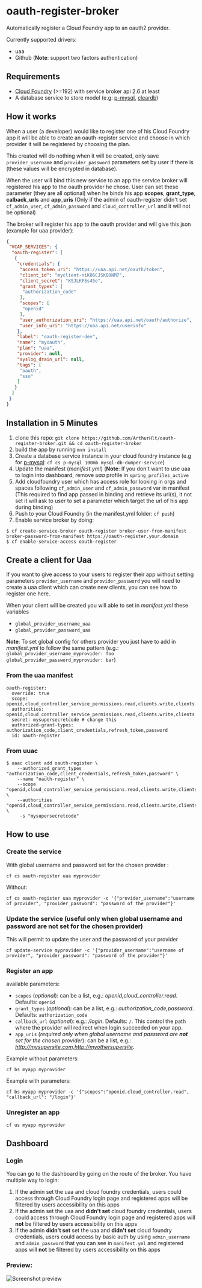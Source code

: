 # oauth-register-broker

Automatically register a Cloud Foundry app to an oauth2 provider.

Currently supported drivers:

- uaa
- Github (**Note**: support two factors authentication)

## Requirements

- [Cloud Foundry](http://cloudfoundry.org/) (>=192) with service broker api 2.6 at least
- A database service to store model (e.g: [p-mysql](http://docs.pivotal.io/p-mysql/), [cleardb](http://docs.pivotal.io/p-mysql/))

## How it works

When a user (a developer) would like to register one of his Cloud Foundry app it will be able to create an oauth-register service and choose in which provider it will be registered by choosing the plan.

This created will do nothing when it will be created, only save `provider_username` and `provider_password` parameters set by user if there is (these values will be encrypted in database).

When the user will bind this new service to an app the service broker will registered his app to the oauth provider he chose.
User can set these parameter (they are all optional) when he binds his app **scopes**, **grant_type**, **calback_urls** and **app_uris** (Only if the admin of oauth-register didn't set `cf_admin_user`, `cf_admin_password` and `cloud_controller_url` and it will not be optional)

The broker will register his app to the oauth provider and will give this json (example for uaa provider):

```json
{
 "VCAP_SERVICES": {
  "oauth-register": [
   {
    "credentials": {
     "access_token_uri": "https://uaa.api.net/oauth/token",
     "client_id": "myclient-niKO6CJSKQ8NM7",
     "client_secret": "KSJLKF5s45e",
     "grant_types": [
      "authorization_code"
     ],
     "scopes": [
      "openid"
     ],
     "user_authorization_uri": "https://uaa.api.net/oauth/authorize",
     "user_info_uri": "https://uaa.api.net/userinfo"
    },
    "label": "oauth-register-dev",
    "name": "myoauth",
    "plan": "uaa",
    "provider": null,
    "syslog_drain_url": null,
    "tags": [
     "oauth",
     "sso"
    ]
   }
  ]
 }
}
```

## Installation in 5 Minutes

1. clone this repo: `git clone https://github.com/ArthurHlt/oauth-register-broker.git && cd oauth-register-broker`
2. build the app by running `mvn install`
3. Create a database service instance in your cloud foundry instance (e.g for [p-mysql](http://docs.pivotal.io/p-mysql/): `cf cs p-mysql 100mb mysql-db-dumper-service`)
4. Update the manifest (*manifest.yml*) (**Note**: If you don't want to use uaa to login into dashboard, remove *uaa* profile in `spring_profiles_active`
5. Add cloudfoundry user which has access role for looking in orgs and spaces following `cf_admin_user` and `cf_admin_password` var in manifest
(This required to find app passed in binding and retrieve its uri(s), it not set it will ask to user to set a parameter which target the url of his app during binding)
6. Push to your Cloud Foundry (in the manifest.yml folder: `cf push`)
7. Enable service broker by doing:
```
$ cf create-service-broker oauth-register broker-user-from-manifest broker-password-from-manifest https://oauth-register.your.domain
$ cf enable-service-access oauth-register
```


## Create a client for Uaa

If you want to give access to your users to register their app without setting parameters `provider_username` and `provider_password` you will need to create a uaa client
which can create new clients, you can see how to register one here.

When your client will be created you will able to set in *manifest.yml* these variables
- `global_provider_username_uaa`
- `global_provider_password_uaa`

**Note**: To set global config for others provider you just have to add in *manifest.yml* to follow the same pattern (e.g.: `global_provider_username_myprovider: foo` `global_provider_password_myprovider: bar`)

### From the uaa manifest
```
oauth-register:
  override: true
  scope: openid,cloud_controller_service_permissions.read,clients.write,clients.admin,zones.uaa.admin
  authorities: openid,cloud_controller_service_permissions.read,clients.write,clients.admin,zones.uaa.admin,uaa.admin
  secret: mysupersecretcode # change this
  authorized-grant-types: authorization_code,client_credentials,refresh_token,password
  id: oauth-register
```

### From uuac
```
$ uaac client add oauth-register \
    --authorized_grant_types "authorization_code,client_credentials,refresh_token,password" \
    --name "oauth-register" \
    --scope "openid,cloud_controller_service_permissions.read,clients.write,clients.admin,zones.uaa.admin" \
    --authorities "openid,cloud_controller_service_permissions.read,clients.write,clients.admin,zones.uaa.admin,uaa.admin" \
     -s "mysupersecretcode"
```

## How to use

### Create the service

With global username and password set for the chosen provider :

```
cf cs oauth-register uaa myprovider
```

Without:

```
cf cs oauth-register uaa myprovider -c '{"provider_username":"username of provider", "provider_password": "password of the provider"}'
```

### Update the service (useful only when global username and password are **not** set for the chosen provider)

This will permit to update the user and the password of your provider

```
cf update-service myprovider -c '{"provider_username":"username of provider", "provider_password": "password of the provider"}'
```

### Register an app

available parameters:

- `scopes` (*optional*): can be a list, e.g.: *openid,cloud_controller.read*. Defaults: `openid`
- `grant_types` (*optional*): can be a list, e.g.: *authorization_code,password*. Defaults: `authorization_code`
- `callback_url` (*optional*): e.g.: */login*. Defaults: `/`. This control the path where the provider will redirect when login succeeded on your app.
- `app_uris` (*required only when global username and password are **not** set for the chosen provider*): can be a list, e.g.: *http://mysupersite.com,http://myothersupersite*.

Example without parameters:

```
cf bs myapp myprovider
```

Example with parameters:

```
cf bs myapp myprovider -c '{"scopes":"openid,cloud_controller.read", "callback_url": "/login"}'
```

### Unregister an app

```
cf us myapp myprovider
```

## Dashboard

### Login

You can go to the dashboard by going on the route of the broker.
You have multiple way to login:

1. If the admin set the uaa and cloud foundry credentials, users could access through Cloud Foundry login page and registered apps will be filtered by users accessibility on this apps
2. If the admin set the uaa and **didn't set** cloud foundry credentials, users could access through Cloud Foundry login page and registered apps will **not** be filtered by users accessibility on this apps
3. If the admin **didn't set** set the uaa and **didn't set** cloud foundry credentials, users could access by basic auth by using `admin_username` and `admin_password` that you can see in `manifest.yml` and registered apps will **not** be filtered by users accessibility on this apps

### Preview:

![Screenshot preview](https://rawgit.com/ArthurHlt/oauth-register-broker/master/src/main/resources/static/images/preview/preview.png)